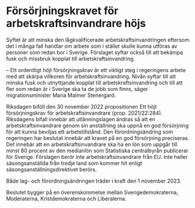 # Försörjningskravet för arbetskraftsinvandrare höjs

Syftet är att minska den lågkvalificerade arbetskraftsinvandringen eftersom det i många fall handlar om arbete som i stället skulle kunna utföras av personer som redan bor i Sverige. Förslaget syftar också till att bekämpa fusk och missbruk kopplat till arbetskraftsinvandring.

– Ett ordentligt höjt försörjningskrav är ett viktigt steg i regeringens arbete med att skärpa villkoren för arbetskraftsinvandring. Nivån syftar till att minska fusk och utnyttjande kopplat till arbetskraftsinvandring och till att fler som redan är i Sverige ska ta de jobb som finns, säger migrationsminister Maria Malmer Stenergard.

Riksdagen biföll den 30 november 2022 propositionen Ett höjt försörjningskrav för arbetskraftsinvandrare (prop. 2021/22:284). Riksdagens bifall innebär att utlänningslagen ändras så att en arbetskraftsinvandrare genom sin anställning ska uppnå en god försörjning för att kunna beviljas ett arbetstillstånd. Den förordningsändring som regeringen har beslutat innebär att kravet på en god försörjning preciseras. Det innebär att en arbetskraftsinvandrare ska ha en lön som uppgår till minst 80 procent av den medianlön som Statistiska centralbyrån publicerar för Sverige. Förslagen berör inte arbetskraftsinvandrare från EU. Inte heller säsongsanställda från tredje land som kommer hit enligt säsongsanställningsdirektivet berörs.

Både lag- och förordningsändringen träder i kraft den 1 november 2023.

Beslutet bygger på en överenskommelse mellan Sverigedemokraterna, Moderaterna, Kristdemokraterna och Liberalerna.
